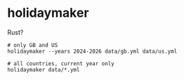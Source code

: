 # holidaymaker

Rust?

```
# only GB and US
holidaymaker --years 2024-2026 data/gb.yml data/us.yml
```

```
# all countries, current year only
holidaymaker data/*.yml
```
